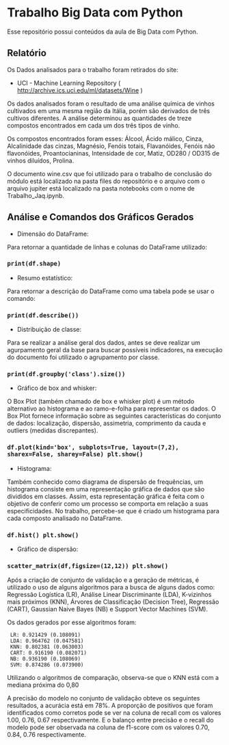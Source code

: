 # Trabalho Big Data com Python

Esse repositório possui conteúdos da aula de Big Data com Python.

## Relatório

Os Dados analisados para o trabalho foram retirados do site: 

* UCI - Machine Learning Repository ( http://archive.ics.uci.edu/ml/datasets/Wine )

Os dados analisados foram o resultado de uma análise química de vinhos cultivados em uma mesma região da Itália, porém são derivados 
de três cultivos diferentes. A análise determinou as quantidades de treze compostos encontrados em cada um dos três tipos de vinho.

Os compostos encontrados foram esses: Álcool, Ácido málico, Cinza, Alcalinidade das cinzas, Magnésio, Fenóis totais, Flavanóides, 
Fenóis não flavonóides, Proantocianinas, Intensidade de cor, Matiz, OD280 / OD315 de vinhos diluídos, Prolina.

O documento wine.csv que foi utilizado para o trabalho de conclusão do módulo está localizado na pasta files do repositório e o arquivo 
com o arquivo jupiter está localizado na pasta notebooks com o nome de Trabalho_Jaq.ipynb.

## Análise e Comandos dos Gráficos Gerados

* Dimensão do DataFrame:

Para retornar a quantidade de linhas e colunas do DataFrame utilizado:

### `print(df.shape)`

* Resumo estatístico:

Para retornar a descrição do DataFrame como uma tabela pode se usar o comando:

### `print(df.describe())`

* Distribuição de classe:

Para se realizar a análise geral dos dados, antes se deve realizar um agurpamento geral da base para buscar possíveis indicadores, na execução 
do documento foi utilizado o agrupamento por classe.

### `print(df.groupby('class').size())`

* Gráfico de box and whisker:

O Box Plot (também chamado de box e whisker plot) é um método alternativo ao histograma e ao ramo-e-folha para representar os dados. O Box Plot fornece informação sobre as seguintes características do conjunto de dados: localização, dispersão, assimetria, comprimento da cauda e outliers (medidas discrepantes).

### `df.plot(kind='box', subplots=True, layout=(7,2), sharex=False, sharey=False) plt.show()`

* Histograma:

Também conhecido como diagrama de dispersão de frequências, um histograma consiste em uma representação gráfica de dados que são divididos
em classes. Assim, esta representação gráfica é feita com o objetivo de conferir como um processo se comporta em relação a suas especificidades.
No trabalho, percebe-se que é criado um histograma para cada composto analisado no DataFrame.

### `df.hist() plt.show()`

* Gráfico de dispersão:

### `scatter_matrix(df,figsize=(12,12)) plt.show()`

Após a criação de conjunto de validação e a geração de métricas, é utilizado o uso de alguns algoritmos para a busca de alguns dados como:
Regressão Logística (LR), Análise Linear Discriminante (LDA), K-vizinhos mais próximos (KNN), Árvores de Classificação (Decision Tree),
Regressão (CART), Gaussian Naive Bayes (NB) e Support Vector Machines (SVM).

Os dados gerados por esse algoritmos foram:

 ```
  LR: 0.921429 (0.108091)
  LDA: 0.964762 (0.047581)
  KNN: 0.802381 (0.063003)
  CART: 0.916190 (0.082071)
  NB: 0.936190 (0.108069)
  SVM: 0.874286 (0.073900)
 ```

Utilizando o algoritmos de comparação, observa-se que o KNN está com a mediana próxima do 0,80

A precisão do modelo no conjunto de validação obteve os seguintes resultados, a acurácia está em 78%. A proporção de positivos 
que foram identificados como corretos pode se ver na coluna de recall com os valores 1.00, 0.76, 0.67 respectivamente. E o balanço 
entre precisão e o recall do modelo pode ser observada na coluna de f1-score com os valores 0.70, 0.84, 0.76 respectivamente.
